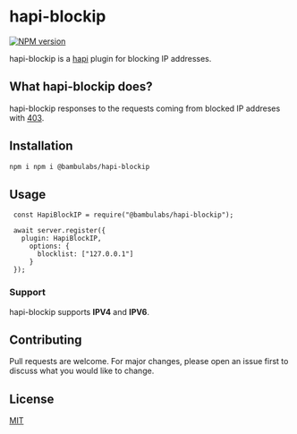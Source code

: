 # hapi-blockip

[![NPM version][npm-image]][npm-url]

hapi-blockip is a [hapi](https://hapi.dev/) plugin for blocking IP addresses.

## What hapi-blockip does?

hapi-blockip responses to the requests coming from blocked IP addreses with [403](https://en.wikipedia.org/wiki/HTTP_403).

## Installation

```bash
npm i npm i @bambulabs/hapi-blockip
```

## Usage

```nodejs
 const HapiBlockIP = require("@bambulabs/hapi-blockip");

 await server.register({
   plugin: HapiBlockIP,
     options: {
       blocklist: ["127.0.0.1"]
     }
 });
```

### Support

hapi-blockip supports **IPV4** and **IPV6**.

## Contributing

Pull requests are welcome. For major changes, please open an issue first to discuss what you would like to change.

## License

[MIT](https://choosealicense.com/licenses/mit/)

[npm-image]: https://img.shields.io/npm/v/@bambulabs/hapi-blockip.svg?style=flat
[npm-url]: https://www.npmjs.com/package/@bambulabs/hapi-blockip
